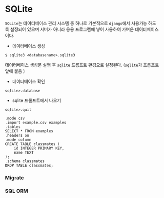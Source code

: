 # SQLite

`SQLite`는 데이터베이스 관리 시스템 중 하나로 기본적으로 `django`에서 사용가능 하도록 설정되어 있으며 서버가 아니라 응용 프로그램에 넣어 사용하여 가벼운 데이터베이스이다.



- 데이터베이스 생성

```sqlite
$ sqlite3 <databasename>.sqlite3
```

데이터베이스 생성문 실행 후 `sqlite` 프롬프트 환경으로 설정된다. (`sqlite`가 프롬프트 앞에 붙음 )

- 데이터베이스 확인

```sqlite
sqlite>.database
```

- sqlite 프롬프트에서 나오기

```sqlite
sqlite>.quit
```





```sqlite
.mode csv
.import example.csv examples
.tables
SELECT * FROM examples
.headers on
.mode column
CREATE TABLE classmates (
	id INTEGER PRIMARY KEY,
    name TEXT
);
.schema classmates
DROP TABLE classmates;

```





### Migrate





### SQL ORM

